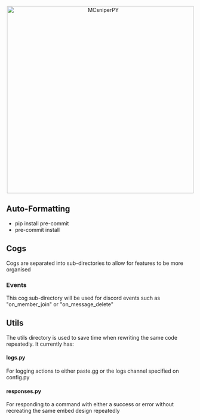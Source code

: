 <p align="center">
	<img
		width="500"
		alt="MCsniperPY"
		src="https://i.imgur.com/hl7h1ta.png?sanitize=true">
</p>

## Auto-Formatting
- pip install pre-commit
- pre-commit install

## Cogs
Cogs are separated into sub-directories to allow for features to be more organised

### Events
This cog sub-directory will be used for discord events such as "on_member_join" or "on_message_delete"

## Utils
The utils directory is used to save time when rewriting the same code repeatedly. It currently has:

#### logs.py
For logging actions to either paste.gg or the logs channel specified on config.py

#### responses.py
For responding to a command with either a success or error without recreating the same embed design repeatedly
